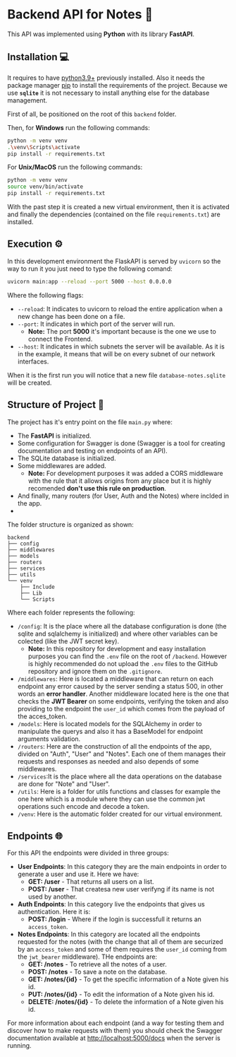 # Backend API for Notes 👾
This API was implemented using **Python** with its library **FastAPI**.

## Installation 💻
It requires to have [python3.9+](https://www.python.org/) previously installed. Also it needs the package manager [pip](https://pip.pypa.io/en/stable/) to install the requirements of the project. Because we use **``sqlite``** it is not necessary to install anything else for the database management. 

First of all, be positioned on the root of this `backend` folder.

Then, for **Windows** run the following commands:
```bash
python -m venv venv  
.\venv\Scripts\activate
pip install -r requirements.txt
```
For **Unix/MacOS** run the following commands:
```bash
python -m venv venv  
source venv/bin/activate
pip install -r requirements.txt
```

With the past step it is created a new virtual environment, then it is activated and finally the dependencies (contained on the file `requirements.txt`) are installed.

## Execution ⚙️
In this development environment the FlaskAPI is served by ``uvicorn`` so the way to run it you just need to type the following comand:
```bash
uvicorn main:app --reload --port 5000 --host 0.0.0.0
```
Where the following flags:
  - ``--reload``: It indicates to uvicorn to reload the entire application when a new change has been done on a file.
  - ``--port``: It indicates in which port of the server will run. 
    - **Note:** The port **5000** it's important because is the one we use to connect the Frontend.
  - ``--host``: It indicates in which subnets the server will be available. As it is in the example, it means that will be on every subnet of our network interfaces.
  
When it is the first run you will notice that a new file `database-notes.sqlite` will be created.

## Structure of Project 🧩
The project has it's entry point on the file ``main.py`` where:
- The **FastAPI** is initialized.
- Some configuration for Swagger is done (Swagger is a tool for creating documentation and testing on endpoints of an API).
- The SQLite database is initialized.
- Some middlewares are added.
  - **Note:** For development purposes it was added a CORS middleware with the rule that it allows origins from any place but it is highly recomended **don't use this rule on production**.
- And finally, many routers (for User, Auth and the Notes) where inclded in the app.
- 
The folder structure is organized as shown:
```
backend
├── config
├── middlewares
├── models
├── routers
├── services
├── utils
└── venv
    ├── Include
    ├── Lib
    └── Scripts
```
Where each folder represents the following:
- `/config`: It is the place where all the database configuration is done (the sqlite and sqlalchemy is initialized) and where other variables can be colected (like the JWT secret key).
  - **Note:** In this repository for development and easy installation purposes you can find the ``.env`` file on the root of ``/backend``. However is highly recommended do not upload the `.env` files to the GitHub repository and ignore them on the ``.gitignore``.
- `/middlewares`: Here is located a middleware that can return on each endpoint any error caused by the server sending a status 500, in other words an **error handler**. Another middleware located here is the one that checks the **JWT Bearer** on some endpoints, verifying the token and also providing to the endpoint the ``user_id`` which comes from the payload of the acces_token.
- `/models`: Here is located models for the SQLAlchemy in order to manipulate the querys and also it has a BaseModel for endpoint arguments validation.
- ``/routers``: Here are the construction of all the endpoints of the app, divided on "Auth", "User" and "Notes". Each one of them manages their requests and responses as needed and also depends of some middlewares.
- `/services`:It is the place where all the data operations on the database are done for "Note" and "User".
- `/utils`: Here is a folder for utils functions and classes for example the one here which is a module where they can use the common jwt operations such encode and decode a token.
- `/venv`: Here is the automatic folder created for our virtual environment.

## Endpoints 🌐
For this API the endpoints were divided in three groups:
- **User Endpoints**: In this category they are the main endpoints in order to generate a user and use it. Here we have:
  - **GET: /user** - That returns all users on a list.
  - **POST: /user** - That createsa new user verifyng if its name is not used by another.
- **Auth Endpoints**: In this category live the endpoints that gives us authentication. Here it is:
  - **POST: /login** - Where if the login is successfull it returns an ``access_token``.
- **Notes Endpoints**: In this category are located all the endpoints requested for the notes (with the change that all of them are securized by an ``access_token`` and some of them requires the ``user_id`` coming from the ``jwt_bearer`` middleware). THe endpoints are:
  - **GET: /notes** - To retrieve all the notes of a user.
  - **POST: /notes** - To save a note on the database.
  - **GET: /notes/{id}** - To get the specific information of a Note given his id.
  - **PUT: /notes/{id}** - To edit the information of a Note given his id.
  - **DELETE: /notes/{id}** - To delete the information of a Note given his id.

For more information about each endpoint (and a way for testing them and discover how to make requests with them) you should check the Swagger documentation available at [http://localhost:5000/docs](http://localhost:5000/docs) when the server is running.